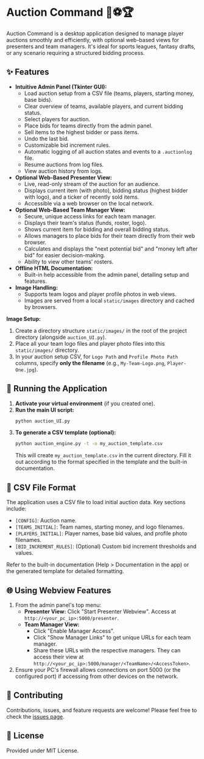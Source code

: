 # Auction Command 🏏⚽️🏆

Auction Command is a desktop application designed to manage player auctions smoothly and efficiently, with optional web-based views for presenters and team managers. It's ideal for sports leagues, fantasy drafts, or any scenario requiring a structured bidding process.

## ✨ Features

*   **Intuitive Admin Panel (Tkinter GUI):**
    *   Load auction setup from a CSV file (teams, players, starting money, base bids).
    *   Clear overview of teams, available players, and current bidding status.
    *   Select players for auction.
    *   Place bids for teams directly from the admin panel.
    *   Sell items to the highest bidder or pass items.
    *   Undo the last bid.
    *   Customizable bid increment rules.
    *   Automatic logging of all auction states and events to a `.auctionlog` file.
    *   Resume auctions from log files.
    *   View auction history from logs.
*   **Optional Web-Based Presenter View:**
    *   Live, read-only stream of the auction for an audience.
    *   Displays current item (with photo), bidding status (highest bidder with logo), and a ticker of recently sold items.
    *   Accessible via a web browser on the local network.
*   **Optional Web-Based Team Manager View:**
    *   Secure, unique access links for each team manager.
    *   Displays their team's status (funds, roster, logo).
    *   Shows current item for bidding and overall bidding status.
    *   Allows managers to place bids for their team directly from their web browser.
    *   Calculates and displays the "next potential bid" and "money left after bid" for easier decision-making.
    *   Ability to view other teams' rosters.
*   **Offline HTML Documentation:**
    *   Built-in help accessible from the admin panel, detailing setup and features.
*   **Image Handling:**
    *   Supports team logos and player profile photos in web views.
    *   Images are served from a local `static/images` directory and cached by browsers.

**Image Setup:**

1.  Create a directory structure `static/images/` in the root of the project directory (alongside `auction_UI.py`).
2.  Place all your team logo files and player photo files into this `static/images/` directory.
3.  In your auction setup CSV, for `Logo Path` and `Profile Photo Path` columns, specify **only the filename** (e.g., `My-Team-Logo.png`, `Player-One.jpg`).

## 🚀 Running the Application

1.  **Activate your virtual environment** (if you created one).
2.  **Run the main UI script:**
    ```bash
    python auction_UI.py
    ```
3.  **To generate a CSV template (optional):**
    ```bash
    python auction_engine.py -t -o my_auction_template.csv
    ```
    This will create `my_auction_template.csv` in the current directory. Fill it out according to the format specified in the template and the built-in documentation.

## 📄 CSV File Format

The application uses a CSV file to load initial auction data. Key sections include:

*   `[CONFIG]`: Auction name.
*   `[TEAMS_INITIAL]`: Team names, starting money, and logo filenames.
*   `[PLAYERS_INITIAL]`: Player names, base bid values, and profile photo filenames.
*   `[BID_INCREMENT_RULES]`: (Optional) Custom bid increment thresholds and values.

Refer to the built-in documentation (Help > Documentation in the app) or the generated template for detailed formatting.

## 🌐 Using Webview Features

1.  From the admin panel's top menu:
    *   **Presenter View:** Click "Start Presenter Webview". Access at `http://<your_pc_ip>:5000/presenter`.
    *   **Team Manager View:**
        *   Click "Enable Manager Access".
        *   Click "Show Manager Links" to get unique URLs for each team manager.
        *   Share these URLs with the respective managers. They can access their view at `http://<your_pc_ip>:5000/manager/<TeamName>/<AccessToken>`.
2.  Ensure your PC's firewall allows connections on port 5000 (or the configured port) if accessing from other devices on the network.

## 🤝 Contributing

Contributions, issues, and feature requests are welcome! Please feel free to check the [issues page](https://your-github-repo-url/AuctionCommand/issues).

## 📝 License

Provided under MIT License.
